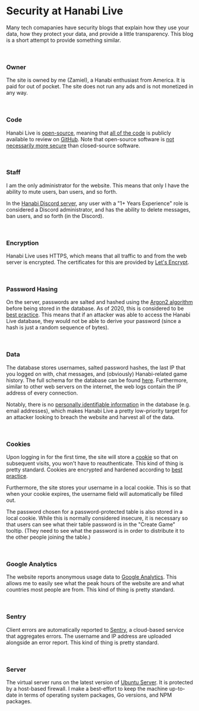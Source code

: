 # Security at Hanabi Live

Many tech comapanies have security blogs that explain how they use your data, how they protect your data, and provide a little transparency. This blog is a short attempt to provide something similar.

<br />

### Owner

The site is owned by me (Zamiel), a Hanabi enthusiast from America. It is paid for out of pocket. The site does not run any ads and is not monetized in any way.

<br />

### Code

Hanabi Live is [open-source](https://en.wikipedia.org/wiki/Open_source), meaning that [all of the code](https://github.com/Zamiell/hanabi-live) is publicly available to review on [GitHub](https://github.com/). Note that open-source software is [not necessarily more secure](https://rubygarage.org/blog/open-source-software-security) than closed-source software.

<br />

### Staff

I am the only administrator for the website. This means that only I have the ability to mute users, ban users, and so forth.

In the [Hanabi Discord server](https://discord.gg/FADvkJp), any user with a "1+ Years Experience" role is considered a Discord administrator, and has the ability to delete messages, ban users, and so forth (in the Discord).

<br />

### Encryption

Hanabi Live uses HTTPS, which means that all traffic to and from the web server is encrypted. The certificates for this are provided by [Let's Encrypt](https://letsencrypt.org/).

<br />

### Password Hasing

On the server, passwords are salted and hashed using the [Argon2 algorithm](https://en.wikipedia.org/wiki/Argon2) before being stored in the database. As of 2020, this is considered to be [best practice](https://medium.com/analytics-vidhya/password-hashing-pbkdf2-scrypt-bcrypt-and-argon2-e25aaf41598e). This means that if an attacker was able to access the Hanabi Live database, they would not be able to derive your password (since a hash is just a random sequence of bytes).

<br />

### Data

The database stores usernames, salted password hashes, the last IP that you logged on with, chat messages, and (obviously) Hanabi-related game history. The full schema for the database can be found [here](https://github.com/Zamiell/hanabi-live/blob/master/install/database_schema.sql). Furthermore, similar to other web servers on the internet, the web logs contain the IP address of every connection.

Notably, there is no [personally identifiable information](https://en.wikipedia.org/wiki/Personal_data) in the database (e.g. email addresses), which makes Hanabi Live a pretty low-priority target for an attacker looking to breach the website and harvest all of the data.

<br />

### Cookies

Upon logging in for the first time, the site will store a [cookie](https://en.wikipedia.org/wiki/HTTP_cookie) so that on subsequent visits, you won't have to reauthenticate. This kind of thing is pretty standard. Cookies are encrypted and hardened according to [best practice](https://odino.org/security-hardening-http-cookies/).

Furthermore, the site stores your username in a local cookie. This is so that when your cookie expires, the username field will automatically be filled out.

The password chosen for a password-protected table is also stored in a local cookie. While this is normally considered insecure, it is necessary so that users can see what their table password is in the "Create Game" tooltip. (They need to see what the password is in order to distribute it to the other people joining the table.)

<br />

### Google Analytics

The website reports anonymous usage data to [Google Analytics](https://marketingplatform.google.com/about/analytics/). This allows me to easily see what the peak hours of the website are and what countries most people are from. This kind of thing is pretty standard.

<br />

### Sentry

Client errors are automatically reported to [Sentry](https://sentry.io/welcome/), a cloud-based service that aggregates errors. The username and IP address are uploaded alongside an error report. This kind of thing is pretty standard.

<br />

### Server

The virtual server runs on the latest version of [Ubuntu Server](https://ubuntu.com/download/server). It is protected by a host-based firewall. I make a best-effort to keep the machine up-to-date in terms of operating system packages, Go versions, and NPM packages.

<br />
